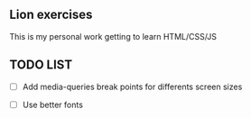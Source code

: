 ## Lion exercises

This is my personal work getting to learn HTML/CSS/JS

## TODO LIST

- [ ] Add media-queries break points for differents screen sizes
- [ ] Use better fonts

